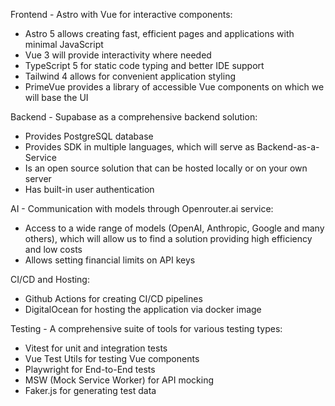 Frontend - Astro with Vue for interactive components:

- Astro 5 allows creating fast, efficient pages and applications with minimal JavaScript
- Vue 3 will provide interactivity where needed
- TypeScript 5 for static code typing and better IDE support
- Tailwind 4 allows for convenient application styling
- PrimeVue provides a library of accessible Vue components on which we will base the UI

Backend - Supabase as a comprehensive backend solution:

- Provides PostgreSQL database
- Provides SDK in multiple languages, which will serve as Backend-as-a-Service
- Is an open source solution that can be hosted locally or on your own server
- Has built-in user authentication

AI - Communication with models through Openrouter.ai service:

- Access to a wide range of models (OpenAI, Anthropic, Google and many others), which will allow us to find a solution providing high efficiency and low costs
- Allows setting financial limits on API keys

CI/CD and Hosting:

- Github Actions for creating CI/CD pipelines
- DigitalOcean for hosting the application via docker image

Testing - A comprehensive suite of tools for various testing types:

- Vitest for unit and integration tests
- Vue Test Utils for testing Vue components
- Playwright for End-to-End tests
- MSW (Mock Service Worker) for API mocking
- Faker.js for generating test data
